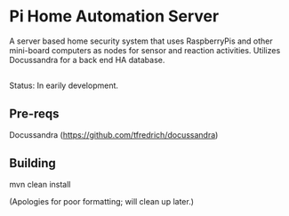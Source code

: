 # Pi Home Automation Server
A server based home security system that uses RaspberryPis and other mini-board computers as nodes for sensor and reaction activities. Utilizes Docussandra for a back end HA database. 

##
Status: In earily development.

## Pre-reqs
Docussandra (https://github.com/tfredrich/docussandra)

## Building
mvn clean install

(Apologies for poor formatting; will clean up later.)
